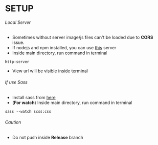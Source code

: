 # SETUP
###### Local Server
- Sometimes without server image/js files can't be loaded due to **CORS** issue.
- If nodejs and npm installed, you can use [this](https://www.npmjs.com/package/http-server) server
- Inside main directory, run command in terminal
```
http-server
```
- View url will be visible inside terminal

###### If use Sass
- Install sass from [here](https://sass-lang.com/install)
- (**For watch**) Inside main directory, run command in terminal
```
sass --watch scss:css
```

###### Caution
- Do not push inside **Release** branch
